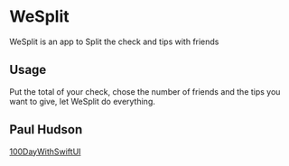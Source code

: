 # WeSplit

WeSplit is an app to Split the check and tips with friends

## Usage

Put the total of your check, chose the number of friends and the tips you want to give, let WeSplit do everything.

## Paul Hudson
[100DayWithSwiftUI](https://www.hackingwithswift.com/100/swiftui/)

